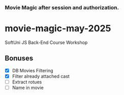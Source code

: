 ### Movie Magic after session and authorization.

# movie-magic-may-2025

SoftUni JS Back-End Course Workshop

## Bonuses

- [x] DB Movies Filtering
- [x] Filter already attached cast
- [ ] Extract rotues
- [ ] Name in movie
